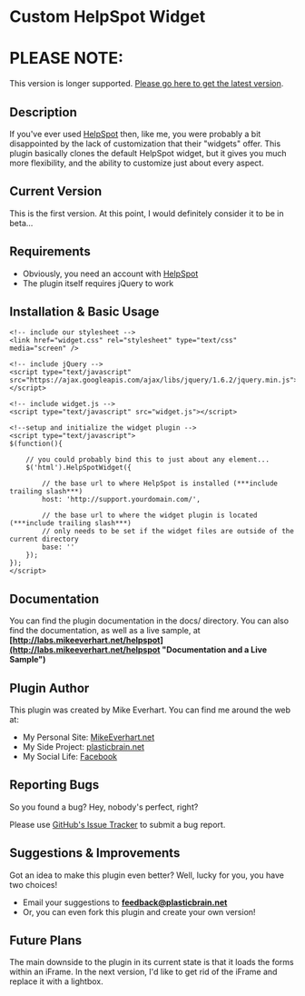 Custom HelpSpot Widget
======================

PLEASE NOTE:
============
This version is longer supported. [Please go here to get the latest version](https://github.com/plasticbrain/HelpSpot-Custom-Widget-1.0 "The latest version").

Description
-----------
If you've ever used [HelpSpot](http://www.helpspot.com "HelpSpot") then, like me, 
you were probably a bit disappointed by the lack of customization that their 
"widgets" offer. This plugin basically clones the default HelpSpot widget, but 
it gives you much more flexibility, and the ability to customize just about 
every aspect.

Current Version
---------------
This is the first version. At this point, I would definitely consider it to be in beta...

Requirements
------------
* Obviously, you need an account with [HelpSpot](http://www.helpspot.com "HelpSpot")
* The plugin itself requires jQuery to work

Installation & Basic Usage
--------------------------
    <!-- include our stylesheet -->
    <link href="widget.css" rel="stylesheet" type="text/css" media="screen" />

    <!-- include jQuery -->
    <script type="text/javascript" src="https://ajax.googleapis.com/ajax/libs/jquery/1.6.2/jquery.min.js"></script>
    
    <!-- include widget.js -->
    <script type="text/javascript" src="widget.js"></script>
    
    <!--setup and initialize the widget plugin -->
    <script type="text/javascript">
    $(function(){
		
        // you could probably bind this to just about any element...
        $('html').HelpSpotWidget({
				
            // the base url to where HelpSpot is installed (***include trailing slash***)
            host: 'http://support.yourdomain.com/',
				
            // the base url to where the widget plugin is located (***include trailing slash***)
            // only needs to be set if the widget files are outside of the current directory
            base: ''
        });
    });	
    </script>

Documentation
-------------
You can find the plugin documentation in the docs/ directory. You can also find the documentation, as well as a live sample, at **[http://labs.mikeeverhart.net/helpspot](http://labs.mikeeverhart.net/helpspot "Documentation and a Live Sample")**

Plugin Author
--------------
This plugin was created by Mike Everhart. You can find me around the web at:

* My Personal Site: [MikeEverhart.net](http://www.mikeeverhart.net "My personal site")
* My Side Project: [plasticbrain.net](http://www.plasticbrain.net "My part time project")
* My Social Life: [Facebook](https://www.facebook.com/plasticbrain "Friend me on Facebook!")

Reporting Bugs
--------------
So you found a bug? Hey, nobody's perfect, right?

Please use [GitHub's Issue Tracker](https://github.com/plasticbrain/HelpSpot-Custom-Widget/issues/new "Submit a Bug") to submit a bug report.

Suggestions & Improvements
--------------------------
Got an idea to make this plugin even better? Well, lucky for you, you have two choices!

* Email your suggestions to **[feedback@plasticbrain.net](mailto:feedback@plasticbrain.net "Submit Feedback")**
* Or, you can even fork this plugin and create your own version!

Future Plans
------------
The main downside to the plugin in its current state is that it loads the forms within an iFrame. In the next version, I'd like to get rid of the iFrame and replace it with a lightbox.